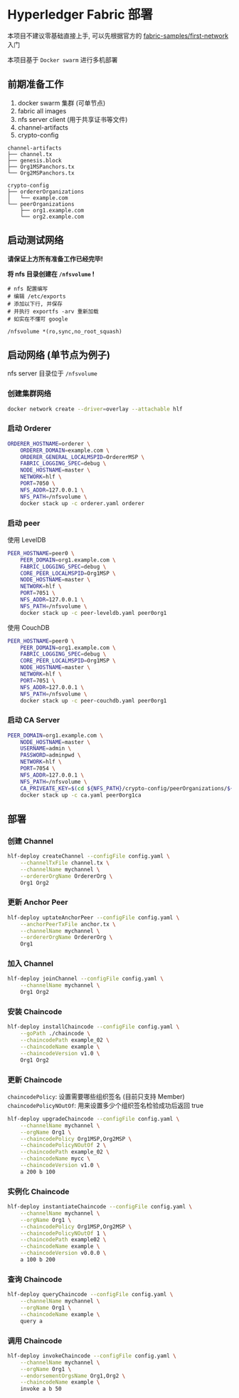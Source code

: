 # Hyperledger Fabric 部署

本项目不建议零基础直接上手, 可以先根据官方的 
[fabric-samples/first-network](https://github.com/hyperledger/fabric-samples) 入门

本项目基于 `Docker swarm` 进行多机部署

## 前期准备工作

1. docker swarm 集群 (可单节点)
2. fabric all images
3. nfs server client (用于共享证书等文件)
4. channel-artifacts
5. crypto-config

```text
channel-artifacts
├── channel.tx
├── genesis.block
├── Org1MSPanchors.tx
└── Org2MSPanchors.tx
```

```text
crypto-config
├── ordererOrganizations
│   └── example.com
└── peerOrganizations
    ├── org1.example.com
    └── org2.example.com
```

## 启动测试网络

**请保证上方所有准备工作已经完毕!**

**将 nfs 目录创建在 `/nfsvolume` !**

```text
# nfs 配置编写
# 编辑 /etc/exports 
# 添加以下行, 并保存
# 并执行 exportfs -arv 重新加载
# 如实在不懂可 google

/nfsvolume *(ro,sync,no_root_squash)
```

## 启动网络 (单节点为例子)

nfs server 目录位于 `/nfsvolume`

### 创建集群网络

```bash
docker network create --driver=overlay --attachable hlf
```

### 启动 Orderer

```bash
ORDERER_HOSTNAME=orderer \
    ORDERER_DOMAIN=example.com \
    ORDERER_GENERAL_LOCALMSPID=OrdererMSP \
    FABRIC_LOGGING_SPEC=debug \
    NODE_HOSTNAME=master \
    NETWORK=hlf \
    PORT=7050 \
    NFS_ADDR=127.0.0.1 \
    NFS_PATH=/nfsvolume \
    docker stack up -c orderer.yaml orderer
```

### 启动 peer

使用 LevelDB

```bash
PEER_HOSTNAME=peer0 \
    PEER_DOMAIN=org1.example.com \
    FABRIC_LOGGING_SPEC=debug \
    CORE_PEER_LOCALMSPID=Org1MSP \
    NODE_HOSTNAME=master \
    NETWORK=hlf \
    PORT=7051 \
    NFS_ADDR=127.0.0.1 \
    NFS_PATH=/nfsvolume \
    docker stack up -c peer-leveldb.yaml peer0org1
```

使用 CouchDB

```bash
PEER_HOSTNAME=peer0 \
    PEER_DOMAIN=org1.example.com \
    FABRIC_LOGGING_SPEC=debug \
    CORE_PEER_LOCALMSPID=Org1MSP \
    NODE_HOSTNAME=master \
    NETWORK=hlf \
    PORT=7051 \
    NFS_ADDR=127.0.0.1 \
    NFS_PATH=/nfsvolume \
    docker stack up -c peer-couchdb.yaml peer0org1
```

### 启动 CA Server

```bash
PEER_DOMAIN=org1.example.com \
    NODE_HOSTNAME=master \
    USERNAME=admin \
    PASSWORD=adminpwd \
    NETWORK=hlf \
    PORT=7054 \
    NFS_ADDR=127.0.0.1 \
    NFS_PATH=/nfsvolume \
    CA_PRIVEATE_KEY=$(cd ${NFS_PATH}/crypto-config/peerOrganizations/${PEER_DOMAIN}/ca && ls *_sk) \
    docker stack up -c ca.yaml peer0org1ca
```

## 部署

### 创建 Channel

```bash
hlf-deploy createChannel --configFile config.yaml \
    --channelTxFile channel.tx \
    --channelName mychannel \
    --ordererOrgName OrdererOrg \
    Org1 Org2
```

### 更新 Anchor Peer

```bash
hlf-deploy uptateAnchorPeer --configFile config.yaml \
    --anchorPeerTxFile anchor.tx \
    --channelName mychannel \
    --ordererOrgName OrdererOrg \
    Org1
```

### 加入 Channel

```bash
hlf-deploy joinChannel --configFile config.yaml \
    --channelName mychannel \
    Org1 Org2
```

### 安装 Chaincode

```bash
hlf-deploy installChaincode --configFile config.yaml \
    --goPath ./chaincode \
    --chaincodePath example_02 \
    --chaincodeName example \
    --chaincodeVersion v1.0 \
    Org1 Org2
```

### 更新 Chaincode

`chaincodePolicy`: 设置需要哪些组织签名 (目前只支持 Member)
`chaincodePolicyNOutOf`: 用来设置多少个组织签名检验成功后返回 true

```bash
hlf-deploy upgradeChaincode --configFile config.yaml \
    --channelName mychannel \
    --orgName Org1 \
    --chaincodePolicy Org1MSP,Org2MSP \
    --chaincodePolicyNOutOf 2 \
    --chaincodePath example_02 \
    --chaincodeName mycc \
    --chaincodeVersion v1.0 \
    a 200 b 100
```

### 实例化 Chaincode

```bash
hlf-deploy instantiateChaincode --configFile config.yaml \
    --channelName mychannel \
    --orgName Org1 \
    --chaincodePolicy Org1MSP,Org2MSP \
    --chaincodePolicyNOutOf 1 \
    --chaincodePath example02 \
    --chaincodeName example \
    --chaincodeVersion v0.0.0 \
    a 100 b 200
```

### 查询 Chaincode

```bash
hlf-deploy queryChaincode --configFile config.yaml \
    --channelName mychannel \
    --orgName Org1 \
    --chaincodeName example \
    query a
```

### 调用 Chaincode

```bash
hlf-deploy invokeChaincode --configFile config.yaml \
    --channelName mychannel \
    --orgName Org1 \
    --endorsementOrgsName Org1,Org2 \
    --chaincodeName example \
    invoke a b 50
```
